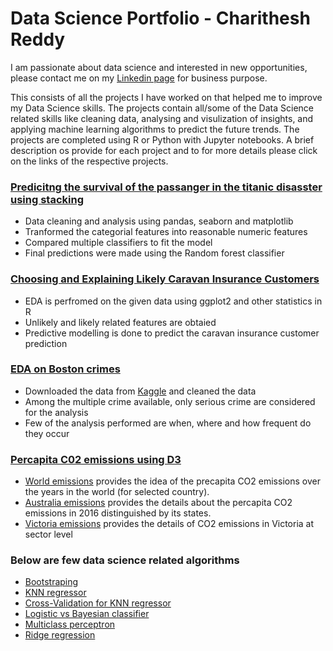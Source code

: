 # Data Science Portfolio - Charithesh Reddy

I am passionate about data science and interested in new opportunities, please contact me on my <a href="https://linkedin.com/in/charithesh-reddy/">Linkedin page</a> for business purpose.

This consists of all the projects I have worked on that helped me to improve my Data Science skills. The projects contain all/some of the Data Science related skills like cleaning data, analysing and visulization of insights, and applying machine learning algorithms to predict the future trends. The projects are completed using R or Python with Jupyter notebooks. A brief description os provide for each project and to for more details please click on the links of the respective projects.


 <h3><a href="https://www.kaggle.com/charitheshreddy/titanic-survival-prediction?scriptVersionId=19703490"> Predicitng the survival of the passanger in the titanic disasster using stacking</a></h3>
<ul>
  <li>Data cleaning and analysis using pandas, seaborn and matplotlib</li>
  <li>Tranformed the categorial features into reasonable numeric features</li>
  <li>Compared multiple classifiers to fit the model</li>
  <li>Final predictions were made using the Random forest classifier</li>
 </ul>
 
 <h3><a href="https://github.com/charithesh/Caravan-Insurance-Customers/blob/master/Caravan%20Insurance%20Customers.ipynb"> Choosing and Explaining Likely Caravan Insurance Customers</a></h3>
<ul>
  <li>EDA is perfromed on the given data using ggplot2 and other statistics in R</li>
  <li>Unlikely and likely related features are obtaied</li>
  <li>Predictive modelling is done to predict the caravan insurance customer prediction</li>
 </ul>

<h3><a href="https://github.com/charithesh/Boston-crimes-EDA/blob/master/Boston%20crimes.ipynb"> EDA on Boston crimes </a></h3> 
<ul>
  <li> Downloaded the data from <a href = "https://www.kaggle.com/AnalyzeBoston/crimes-in-boston">Kaggle</a> and cleaned the data </li>
  <li>Among the multiple crime available, only serious crime are considered for the analysis</li>
  <li>Few of the analysis performed are when, where and how frequent do they occur </li>
 </ul>

<h3><a href="https://github.com/charithesh/carbon-emissions---D3">Percapita C02 emissions using D3</a></h3> 
<ul>
  <li><a href = "https://github.com/charithesh/carbon-emissions---D3/blob/master/world%20emissions.html">World emissions</a> provides the idea of the precapita CO2 emissions over the years in the world (for selected country). </li>
  <li><a href="https://github.com/charithesh/carbon-emissions---D3/blob/master/ausemissions.html">Australia emissions</a> provides the details about the percapita CO2 emissions in 2016 distinguished by its states.</li>
  <li><a href="https://github.com/charithesh/carbon-emissions---D3/blob/master/Victoria%20emissions.html">Victoria emissions</a> provides the details of CO2 emissions in Victoria at sector level</li>
 </ul>

### Below are few data science related algorithms
<ul>
<li><a href="https://github.com/charithesh/data-science-portfolio/blob/master/Boostsraping.ipynb"> Bootstraping </a>
</li>
 <li><a href="https://github.com/charithesh/data-science-portfolio/blob/master/KNN%20regressor.ipynb"> KNN regressor </a>
</li>
 <li><a href="https://github.com/charithesh/data-science-portfolio/blob/master/CV%20for%20KNN%20regressor.ipynb"> Cross-Validation for KNN regressor </a>
</li>
 <li><a href="https://github.com/charithesh/data-science-portfolio/blob/master/Logistic%20Regression%20vs%20Bayesian%20Classifier.ipynb"> Logistic vs Bayesian classifier </a>
</li>
 <li><a href="https://github.com/charithesh/data-science-portfolio/blob/master/perceptron.ipynb"> Multiclass perceptron </a>
</li>
 <li><a href="https://github.com/charithesh/data-science-portfolio/blob/master/ridge%20regression.ipynb"> Ridge regression </a></li>
</ul>
